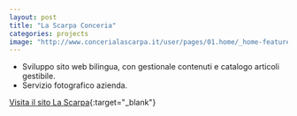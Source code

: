 ```yaml
---
layout: post
title: "La Scarpa Conceria"
categories: projects
image: "http://www.concerialascarpa.it/user/pages/01.home/_home-features/magazzino-01.jpg"
---
```


*   Sviluppo sito web bilingua, con gestionale contenuti e catalogo articoli gestibile.
*   Servizio fotografico azienda.

[Visita il sito La Scarpa](http://www.concerialascarpa.it){:target="_blank"}
